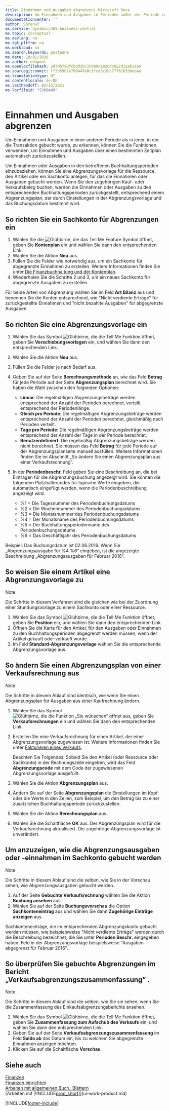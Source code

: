 ```yaml
---
title: Einnahmen und Ausgaben abgrenzen| Microsoft Docs
description: Um Einnahmen und Ausgaben in Perioden außer der Periode zu erkennen, in der die Transaktion gebucht wird, können Sie Funktionen verwenden, um Einnahmen und Ausgaben über einen bestimmten Zeitplan automatisch zurückzustellen.
documentationcenter: ''
author: SorenGP
ms.service: dynamics365-business-central
ms.topic: conceptual
ms.devlang: na
ms.tgt_pltfrm: na
ms.workload: na
ms.search.keywords: postpone
ms.date: 10/01/2020
ms.author: edupont
ms.openlocfilehash: 2d7db790fcbdd2b735bb9ce826dc022d22ab2a59
ms.sourcegitcommit: ff2b55b7e790447e0c1fcd5c2ec7f7610338ebaa
ms.translationtype: HT
ms.contentlocale: de-DE
ms.lasthandoff: 02/15/2021
ms.locfileid: "5386449"
---
```

# <a name="defer-revenues-and-expenses"></a>Einnahmen und Ausgaben abgrenzen
Um Einnahmen und Ausgaben in einer anderen Periode als in jener, in der die Transaktion gebucht wurde, zu erkennen, können Sie die Funktionen verwenden, um Einnahmen und Ausgaben über einen bestimmten Zeitplan automatisch zurückzustellen.

Um Einnahmen oder Ausgaben in den betroffenen Buchhaltungsperioden einzubeziehen, können Sie eine Abgrenzungsvorlage für die Ressource, den Artikel oder ein Sachkonto anlegen, für das die Einnahmen oder Ausgaben gebucht werden. Wenn Sie den zugehörigen Kauf- oder Verkaufsbeleg buchen, werden die Einnahmen oder Ausgaben zu den entsprechenden Buchhaltungsperioden zurückgestellt, entsprechend einem Abgrenzungsplan, der durch Einstellungen in der Abgrenzungsvorlage und das Buchungsdatum bestimmt wird.

## <a name="to-set-up-a-gl-account-for-deferral"></a>So richten Sie ein Sachkonto für Abgrenzungen ein
1. Wählen Sie die ![Glühbirne, die das Tell Me Feature](media/ui-search/search_small.png "Was möchten Sie tun?") Symbol öffnet, geben Sie **Kontenplan** ein und wählen Sie dann den entsprechenden Link.
2. Wählen Sie die Aktion **Neu** aus.
3. Füllen Sie die Felder wie notwendig aus, um ein Sachkonto für abgegrenzte Einnahmen zu erstellen. Weitere Informationen finden Sie unter [Die Finanzbuchhaltung und der Kontenplan](finance-general-ledger.md).
4. Wiederholen Sie die Schritte 2 und 3, um ein neues Sachkonto für abgegrenzte Ausgaben zu erstellen.

Für beide Arten von Abgrenzung wählen Sie im Feld **Art** **Bilanz** aus und benennen Sie die Konten entsprechend, wie "Nicht verdiente Erträge" für zurückgestellte Einnahmen und "nicht bezahlte Ausgaben" für abgegrenzte Ausgaben.

## <a name="to-set-up-a-deferral-template"></a>So richten Sie eine Abgrenzungsvorlage ein
1. Wählen Sie das Symbol ![Glühbirne, die die Tell Me Funktion öffnet](media/ui-search/search_small.png "Was möchten Sie tun?"), geben Sie **Verschiebungsvorlagen** ein, und wählen Sie dann den entsprechenden Link.
2. Wählen Sie die Aktion **Neu** aus.
3. Füllen Sie die Felder je nach Bedarf aus.
4. Geben Sie auf der Seite **Berechnungsmethode** an, wie das Feld **Betrag** für jede Periode auf der Seite **Abgrenzungsplan** berechnet wird. Sie haben die Wahl zwischen den folgenden Optionen:

   * **Linear**: Die regelmäßigen Abgrenzungsbeträge werden entsprechend der Anzahl der Perioden berechnet, verteilt entsprechend der Periodenlänge.
   * **Gleich pro Periode**: Die regelmäßigen Abgrenzungsbeträge werden entsprechend der Anzahl der Perioden berechnet, gleichmäßig nach Perioden verteilt.
   * **Tage pro Periode**: Die regelmäßigen Abgrenzungsbeträge werden entsprechend der Anzahl der Tage in der Periode berechnet.
   * **Benutzerdefiniert**: Die regelmäßig Abgrenzungsbeträge werden nicht berechnet. Sie müssen das Feld **Betrag** für jede Periode auf der Abgrenzungsplanseite manuell ausfüllen. Weitere Informationen finden Sie im Abschnitt „So ändern Sie einen Abgrenzungsplan aus einer Verkaufsrechnung”.
5. In der **Periodenbeschr.** Feld geben Sie eine Beschreibung an, die bei Einträgen für die Abgrenzungsbuchung angezeigt wird. Sie können die folgenden Platzhaltercodes für typische Werte eingeben, die automatisch eingefügt werden, wenn die Periodenbeschreibung angezeigt wird.

   * %1 = Die Tagesnummer des Periodenbuchungsdatums
   * %2 = Die Wochennummer des Periodenbuchungsdatums
   * %3 = Die Monatsnummer des Periodenbuchungsdatums
   * %4 = Der Monatsname des Periodenbuchungsdatums
   * %5 = Der Buchhaltungsperiodenname des Periodenbuchungsdatums
   * %6 = Das Geschäftsjahr des Periodenbuchungsdatums

Beispiel: Das Buchungsdatum ist 02.06.2016. Wenn Sie „Abgrenzungsausgabe für %4 %6“ eingeben, ist die angezeigte Beschreibung „Abgrenzungsausgaben für Februar 2016“.

## <a name="to-assign-a-deferral-template-to-an-item"></a>So weisen Sie einem Artikel eine Abgrenzungsvorlage zu
> [!NOTE]  
>   Die Schritte in diesem Verfahren sind die gleichen wie bei der Zuordnung einer Stundungsvorlage zu einem Sachkonto oder einer Ressource.
1. Wählen Sie das Symbol ![Glühbirne, die die Tell Me Funktion öffnet](media/ui-search/search_small.png "Was möchten Sie tun?"), geben Sie **Position** ein, und wählen Sie dann den entsprechenden Link.
2. Öffnen Sie die Karte für den Artikel, für den Ausgaben oder Einnahmen zu den Buchhaltungsperioden abgegrenzt werden müssen, wenn der Artikel gekauft oder verkauft wurde.
3. Im Feld **Standard-Abgrenzungsvorlage** wählen Sie die entsprechende Abgrenzungsvorlage aus.

## <a name="to-change-a-deferral-schedule-from-a-sales-invoice"></a>So ändern Sie einen Abgrenzungsplan von einer Verkaufsrechnung aus
> [!NOTE]  
>   Die Schritte in diesem Ablauf sind identisch, wie wenn Sie einen Abgrenzungsplan für Ausgaben aus einer Kaufrechnung ändern.

1. Wählen Sie das Symbol ![Glühbirne, die die Funktion „Sie wünschen“ öffnet](media/ui-search/search_small.png "Was möchten Sie tun?") aus, geben Sie **Verkaufsrechnungen** ein und wählen Sie dann den entsprechenden Link.
2. Erstellen Sie eine Verkaufsrechnung für einen Artikel, der einer Abgrenzungsvorlage zugewiesen ist. Weitere Informationen finden Sie unter [Fakturieren eines Verkaufs](sales-how-invoice-sales.md).

    Beachten Sie Folgendes: Sobald Sie den Artikel (oder Ressource oder Sachkonto) in der Rechnungszeile eingeben, wird das Feld **Abgrenzungscode** mit dem Code der zugewiesenen Abgrenzungsvorlage ausgefüllt.
3. Wählen Sie die Aktion **Abgrenzungsplan** aus.
4. Ändern Sie auf der Seite **Abgrenzungsplan** die Einstellungen im Kopf oder die Werte in den Zeilen, zum Beispiel, um den Betrag bis zu einer zusätzlichen Buchhaltungsperiode zurückzustellen.
5. Wählen Sie die Aktion **Berechnungsplan** aus.
6. Wählen Sie die Schaltfläche **OK** aus. Der Abgrenzungsplan wird für die Verkaufsrechnung aktualisiert. Die zugehörige Abgrenzungsvorlage ist unverändert.

## <a name="to-preview-how-deferred-revenues-or-expenses-will-be-posted-to-the-general-ledger"></a>Um anzuzeigen, wie die Abgrenzungsausgaben oder -einnahmen im Sachkonto gebucht werden
> [!NOTE]  
>   Die Schritte in diesem Ablauf sind die selben, wie Sie in der Vorschau sehen, wie Abgrenzungsausgaben gebucht werden.

1. Auf der Seite **Gebuchte Verkaufsrechnung** wählen Sie die Aktion **Buchung ansehen** aus.
2. Wählen Sie auf der Seite **Buchungsvorschau** die Option **Sachkonteneintrag** aus und wählen Sie dann **Zugehörige Einträge anzeigen** aus.

Sachkonteneinträge, die im entsprechenden Abgrenzungskonto gebucht werden müssen, wie beispielsweise "Nicht verdiente Erträge" werden durch die Beschreibung bezeichnet, die Sie unter **Perioden Beschr.** eingegeben haben. Feld in der Abgrenzungsvorlage beispielsweise "Ausgaben abgegrenzt für Februar 2016".

## <a name="to-review-posted-deferrals-in-the-sales-deferral-summary-report"></a>So überprüfen Sie gebuchte Abgrenzungen im Bericht „Verkaufsabgrenzungszusammenfassung” .
> [!NOTE]  
>   Die Schritte in diesem Ablauf sind die selben, wie Sie sie sehen, wenn Sie die Zusammenfassung des Einkaufsabgrenzungsberichts ansehen.

1. Wählen Sie das Symbol ![Glühbirne, die die Tell Me Funktion öffnet](media/ui-search/search_small.png "Was möchten Sie tun?"), geben Sie **Zusammenfassung zum Aufschub des Verkaufs** ein, und wählen Sie dann den entsprechenden Link.
2. Geben Sie auf der Seite **Verkaufsabgrenzungszusammenfassung** im Feld **Saldo ab** das Datum ein, bis zu welchem Sie abgegrenzte Einnahmen anzeigen möchten.
3. Klicken Sie auf die Schaltfläche **Vorschau**.

## <a name="see-also"></a>Siehe auch
[Finanzen](finance.md)  
[Finanzen einrichten](finance-setup-finance.md)  
[Arbeiten mit allgemeinen Buch.-Blättern](ui-work-general-journals.md)  
[Arbeiten mit [!INCLUDE[prod_short](includes/prod_short.md)]](ui-work-product.md)


[!INCLUDE[footer-include](includes/footer-banner.md)]